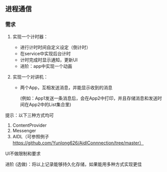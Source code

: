 ## 进程通信

### 需求

1. 实现一个计时器：

   - 进行计时时间自定义设定（倒计时）
   - 在service中实现后台计时
   - 计时完成时显示通知，更新UI
   - 进阶：app中实现一个动画

2. 实现一个对讲机：

   - 两个App，互相发送消息，并能显示收到的消息

     (例如：App1发送一条消息后，会在App2中打印，并且存储消息和发送时间在App2中的List集合里)



提示：以下三种方式均可

1. ContentProvider
2. Messenger
3. AIDL（可参照例子  https://github.com/Yunlong626/AidlConnnection/tree/master）

UI不做限制和要求

进阶 (选做)：将以上记录能够持久化存储，如果能用多种方式实现更佳